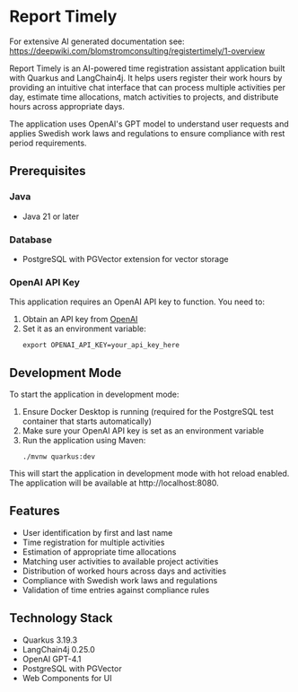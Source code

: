 # Report Timely

For extensive AI generated documentation see: https://deepwiki.com/blomstromconsulting/registertimely/1-overview

Report Timely is an AI-powered time registration assistant application built with Quarkus and LangChain4j. It helps users register their work hours by providing an intuitive chat interface that can process multiple activities per day, estimate time allocations, match activities to projects, and distribute hours across appropriate days.

The application uses OpenAI's GPT model to understand user requests and applies Swedish work laws and regulations to ensure compliance with rest period requirements.

## Prerequisites

### Java
- Java 21 or later

### Database
- PostgreSQL with PGVector extension for vector storage

### OpenAI API Key
This application requires an OpenAI API key to function. You need to:
1. Obtain an API key from [OpenAI](https://platform.openai.com/)
2. Set it as an environment variable:
   ```
   export OPENAI_API_KEY=your_api_key_here
   ```

## Development Mode

To start the application in development mode:

1. Ensure Docker Desktop is running (required for the PostgreSQL test container that starts automatically)
2. Make sure your OpenAI API key is set as an environment variable
3. Run the application using Maven:
   ```
   ./mvnw quarkus:dev
   ```

This will start the application in development mode with hot reload enabled. The application will be available at http://localhost:8080.

## Features

- User identification by first and last name
- Time registration for multiple activities
- Estimation of appropriate time allocations
- Matching user activities to available project activities
- Distribution of worked hours across days and activities
- Compliance with Swedish work laws and regulations
- Validation of time entries against compliance rules

## Technology Stack

- Quarkus 3.19.3
- LangChain4j 0.25.0
- OpenAI GPT-4.1
- PostgreSQL with PGVector
- Web Components for UI

